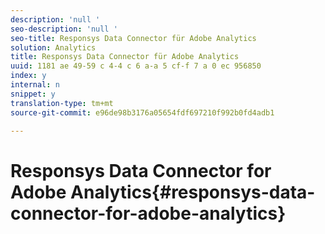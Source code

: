```yaml
---
description: 'null '
seo-description: 'null '
seo-title: Responsys Data Connector für Adobe Analytics
solution: Analytics
title: Responsys Data Connector für Adobe Analytics
uuid: 1181 ae 49-59 c 4-4 c 6 a-a 5 cf-f 7 a 0 ec 956850
index: y
internal: n
snippet: y
translation-type: tm+mt
source-git-commit: e96de98b3176a05654fdf697210f992b0fd4adb1

---
```



# Responsys Data Connector for Adobe Analytics{#responsys-data-connector-for-adobe-analytics}

